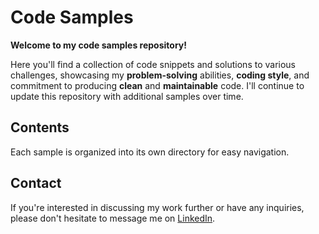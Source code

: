 # Code Samples

**Welcome to my code samples repository!**

Here you'll find a collection of code snippets and solutions to various challenges, showcasing my **problem-solving** abilities, **coding style**, and commitment to producing **clean** and **maintainable** code. I'll continue to update this repository with additional samples over time.

## Contents

Each sample is organized into its own directory for easy navigation.

## Contact

If you're interested in discussing my work further or have any inquiries, please don't hesitate to message me on [LinkedIn](https://www.linkedin.com/in/reyhaneh-sharifzadeh/).